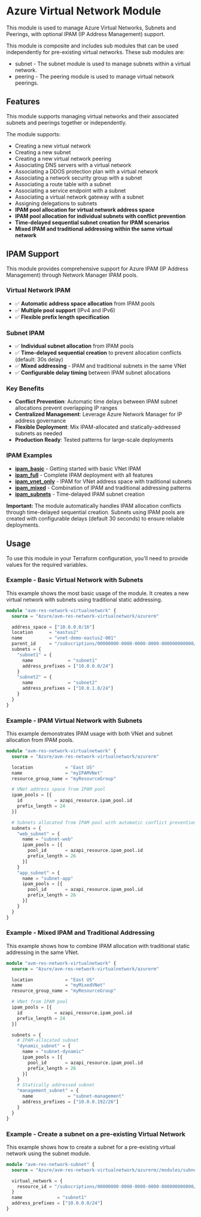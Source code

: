 # Azure Virtual Network Module

This module is used to manage Azure Virtual Networks, Subnets and Peerings, with optional IPAM (IP Address Management) support.

This module is composite and includes sub modules that can be used independently for pre-existing virtual networks. These sub modules are:

- subnet - The subnet module is used to manage subnets within a virtual network.
- peering - The peering module is used to manage virtual network peerings.

## Features

This module supports managing virtual networks and their associated subnets and peerings together or independently.

The module supports:

- Creating a new virtual network
- Creating a new subnet
- Creating a new virtual network peering
- Associating DNS servers with a virtual network
- Associating a DDOS protection plan with a virtual network
- Associating a network security group with a subnet
- Associating a route table with a subnet
- Associating a service endpoint with a subnet
- Associating a virtual network gateway with a subnet
- Assigning delegations to subnets
- **IPAM pool allocation for virtual network address space**
- **IPAM pool allocation for individual subnets with conflict prevention**
- **Time-delayed sequential subnet creation for IPAM scenarios**
- **Mixed IPAM and traditional addressing within the same virtual network**

## IPAM Support

This module provides comprehensive support for Azure IPAM (IP Address Management) through Network Manager IPAM pools.

### Virtual Network IPAM
- ✅ **Automatic address space allocation** from IPAM pools
- ✅ **Multiple pool support** (IPv4 and IPv6)
- ✅ **Flexible prefix length specification**

### Subnet IPAM
- ✅ **Individual subnet allocation** from IPAM pools
- ✅ **Time-delayed sequential creation** to prevent allocation conflicts (default: 30s delay)
- ✅ **Mixed addressing** - IPAM and traditional subnets in the same VNet
- ✅ **Configurable delay timing** between IPAM subnet allocations

### Key Benefits
- **Conflict Prevention**: Automatic time delays between IPAM subnet allocations prevent overlapping IP ranges
- **Centralized Management**: Leverage Azure Network Manager for IP address governance
- **Flexible Deployment**: Mix IPAM-allocated and statically-addressed subnets as needed
- **Production Ready**: Tested patterns for large-scale deployments

### IPAM Examples
- **[ipam_basic](examples/ipam_basic/)** - Getting started with basic VNet IPAM
- **[ipam_full](examples/ipam_full/)** - Complete IPAM deployment with all features
- **[ipam_vnet_only](examples/ipam_vnet_only/)** - IPAM for VNet address space with traditional subnets
- **[ipam_mixed](examples/ipam_mixed/)** - Combination of IPAM and traditional addressing patterns
- **[ipam_subnets](examples/ipam_subnets/)** - Time-delayed IPAM subnet creation

**Important:** The module automatically handles IPAM allocation conflicts through time-delayed sequential creation. Subnets using IPAM pools are created with configurable delays (default 30 seconds) to ensure reliable deployments.

## Usage

To use this module in your Terraform configuration, you'll need to provide values for the required variables.

### Example - Basic Virtual Network with Subnets

This example shows the most basic usage of the module. It creates a new virtual network with subnets using traditional static addressing.

```terraform
module "avm-res-network-virtualnetwork" {
  source = "Azure/avm-res-network-virtualnetwork/azurerm"

  address_space = ["10.0.0.0/16"]
  location      = "eastus2"
  name          = "vnet-demo-eastus2-001"
  parent_id     = "/subscriptions/00000000-0000-0000-0000-000000000000/resourceGroups/rg-demo-eastus2-001"
  subnets = {
    "subnet1" = {
      name             = "subnet1"
      address_prefixes = ["10.0.0.0/24"]
    }
    "subnet2" = {
      name             = "subnet2"
      address_prefixes = ["10.0.1.0/24"]
    }
  }
}
```

### Example - IPAM Virtual Network with Subnets

This example demonstrates IPAM usage with both VNet and subnet allocation from IPAM pools.

```terraform
module "avm-res-network-virtualnetwork" {
  source = "Azure/avm-res-network-virtualnetwork/azurerm"

  location            = "East US"
  name                = "myIPAMVNet"
  resource_group_name = "myResourceGroup"

  # VNet address space from IPAM pool
  ipam_pools = [{
    id            = azapi_resource.ipam_pool.id
    prefix_length = 24
  }]

  # Subnets allocated from IPAM pool with automatic conflict prevention
  subnets = {
    "web_subnet" = {
      name = "subnet-web"
      ipam_pools = [{
        pool_id       = azapi_resource.ipam_pool.id
        prefix_length = 26
      }]
    }
    "app_subnet" = {
      name = "subnet-app"
      ipam_pools = [{
        pool_id       = azapi_resource.ipam_pool.id
        prefix_length = 26
      }]
    }
  }
}
```

### Example - Mixed IPAM and Traditional Addressing

This example shows how to combine IPAM allocation with traditional static addressing in the same VNet.

```terraform
module "avm-res-network-virtualnetwork" {
  source = "Azure/avm-res-network-virtualnetwork/azurerm"

  location            = "East US"
  name                = "myMixedVNet"
  resource_group_name = "myResourceGroup"

  # VNet from IPAM pool
  ipam_pools = [{
    id            = azapi_resource.ipam_pool.id
    prefix_length = 24
  }]

  subnets = {
    # IPAM-allocated subnet
    "dynamic_subnet" = {
      name = "subnet-dynamic"
      ipam_pools = [{
        pool_id       = azapi_resource.ipam_pool.id
        prefix_length = 26
      }]
    }
    # Statically addressed subnet
    "management_subnet" = {
      name             = "subnet-management"
      address_prefixes = ["10.0.0.192/26"]
    }
  }
}
```

### Example - Create a subnet on a pre-existing Virtual Network

This example shows how to create a subnet for a pre-existing virtual network using the subnet module.

```terraform
module "avm-res-network-subnet" {
  source = "Azure/avm-res-network-virtualnetwork/azurerm//modules/subnet"

  virtual_network = {
    resource_id = "/subscriptions/00000000-0000-0000-0000-000000000000/resourceGroups/myResourceGroup/providers/Microsoft.Network/virtualNetworks/myVNet"
  }
  name             = "subnet1"
  address_prefixes = ["10.0.0.0/24"]
}
```
